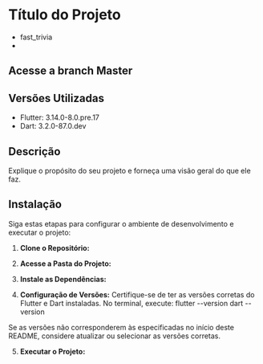 # Título do Projeto
 - fast_trivia
 - 
## Acesse a branch Master

## Versões Utilizadas

- Flutter: 3.14.0-8.0.pre.17
- Dart: 3.2.0-87.0.dev

## Descrição

Explique o propósito do seu projeto e forneça uma visão geral do que ele faz.

## Instalação

Siga estas etapas para configurar o ambiente de desenvolvimento e executar o projeto:

1. **Clone o Repositório:**

2. **Acesse a Pasta do Projeto:**
 
3. **Instale as Dependências:**

4. **Configuração de Versões:**
Certifique-se de ter as versões corretas do Flutter e Dart instaladas. No terminal, execute:
flutter --version
dart --version

Se as versões não corresponderem às especificadas no início deste README, considere atualizar ou selecionar as versões corretas.

5. **Executar o Projeto:**


